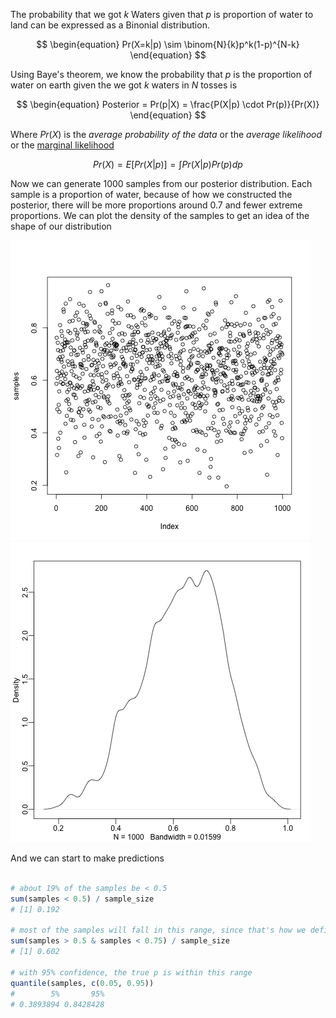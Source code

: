 The probability that we got $k$ Waters given that $p$ is proportion of water to land can be expressed as a Binonial distribution.

$$
\begin{equation}
Pr(X=k|p) \sim \binom{N}{k}p^k(1-p)^{N-k}
\end{equation}
$$

Using Baye's theorem, we know the probability that $p$ is the proportion of water on earth given the we got $k$ waters in $N$ tosses is 

$$
\begin{equation}
Posterior = Pr(p|X) = \frac{P(X|p) \cdot Pr(p)}{Pr(X)}
\end{equation}
$$

Where $Pr(X)$ is the *average probability of the data* or the *average likelihood* or the [marginal likelihood](https://www.sciencedirect.com/topics/computer-science/marginal-likelihood)

$$
\begin{equation}
Pr(X) = E[Pr(X|p)] = \int Pr(X|p) Pr(p)dp
\end{equation}
$$


Now we can generate 1000 samples from our posterior distribution. Each
sample is a proportion of water, because of how we constructed the
posterior, there will be more proportions around 0.7 and fewer extreme
proportions. We can plot the density of the samples to get an idea of the shape of 
our distribution

![samples](./samples.png) 
![sample density](./sample_density.png)

And we can start to make predictions 

```R

# about 19% of the samples be < 0.5
sum(samples < 0.5) / sample_size
# [1] 0.192

# most of the samples will fall in this range, since that's how we defined the posterior distribution
sum(samples > 0.5 & samples < 0.75) / sample_size
# [1] 0.602

# with 95% confidence, the true p is within this range
quantile(samples, c(0.05, 0.95))
#        5%       95% 
# 0.3893894 0.8428428 
```
